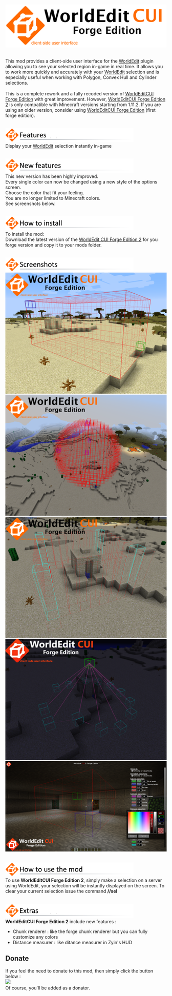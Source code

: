 
</br>![header](https://github.com/HexoMod/WorldEditCUI-Forge-Edition-2/raw/master/img/wecui_header.png "")

</br>This mod provides a client-side user interface for the [WorldEdit](http://dev.bukkit.org/bukkit-plugins/worldedit/) plugin allowing you to see your selected region in-game in real time. It allows you to work more quickly and accurately with your [WorldEdit](http://dev.bukkit.org/bukkit-plugins/worldedit/) selection and is especially useful when working with Polygon, Convex Hull and Cylinder selections.
</br></br>This is a complete rework and a fully recoded version of [WorldEditCUI Forge Edition](https://minecraft.curseforge.com/projects/worldeditcui-forge-edition) with great improvement.
However, [WorldEditCUI Forge Edition 2](https://minecraft.curseforge.com/projects/worldeditcui-forge-edition-2) is only compatible with Minecraft versions starting from 1.11.2.
If you are using an older version, consider using [WorldEditCUI Forge Edition](https://minecraft.curseforge.com/projects/worldeditcui-forge-edition) (first forge edition).

</br>![features](https://github.com/HexoMod/WorldEditCUI-Forge-Edition-2/raw/master/img/wecui_features.png "")
</br>Display your [WorldEdit](http://dev.bukkit.org/bukkit-plugins/worldedit/) selection instantly in-game

</br>![newfeatures](https://github.com/HexoMod/WorldEditCUI-Forge-Edition-2/raw/master/img/wecui_new_features.png "")
</br>This new version has been highly improved.
</br>Every single color can now be changed using a new style of the options screen.
</br>Choose the color that fit your feeling.
</br>You are no longer limited to Minecraft colors.
</br>See screenshots below.


</br>![install](https://github.com/HexoMod/WorldEditCUI-Forge-Edition-2/raw/master/img/wecui_install.png "")
</br>To install the mod:
</br>Download the latest version of the [WorldEdit CUI Forge Edition 2](http://minecraft.curseforge.com/projects/worldeditcui-forge-edition-2/files) for you forge version and copy it to your mods folder.

</br>![screenshot](https://github.com/HexoMod/WorldEditCUI-Forge-Edition-2/raw/master/img/wecui_screenshots.png "")
</br>![](https://github.com/HexoMod/WorldEditCUI-Forge-Edition-2/raw/master/img/wecui_screenshot_00.png "")
</br>![](https://github.com/HexoMod/WorldEditCUI-Forge-Edition-2/raw/master/img/wecui_screenshot_01.png "")
</br>![](https://github.com/HexoMod/WorldEditCUI-Forge-Edition-2/raw/master/img/wecui_screenshot_02.png "")
</br>![](https://github.com/HexoMod/WorldEditCUI-Forge-Edition-2/raw/master/img/wecui_screenshot_03.png "")
</br>![](https://github.com/HexoMod/WorldEditCUI-Forge-Edition-2/raw/master/img/wecui_screenshot_04.png "")

</br>![howto](https://github.com/HexoMod/WorldEditCUI-Forge-Edition-2/raw/master/img/wecui_howto.png "")
</br>To use **WorldEditCUI Forge Edition 2**, simply make a selection on a server using WorldEdit, your selection will be instantly displayed on the screen. To clear your current selection issue the command **//sel**

</br>![extras](https://github.com/HexoMod/WorldEditCUI-Forge-Edition-2/raw/master/img/wecui_extras.png "")
</br>**WorldEditCUI Forge Edition 2** include new features :
- Chunk renderer : like the forge chunk renderer but you can fully customize any colors
- Distance measurer : like ditance measurer in Zyin's HUD

## Donate
If you feel the need to donate to this mod, then simply click the button below :
</br>[![](https://www.paypalobjects.com/en_GB/i/btn/btn_donate_LG.gif)](https://www.paypal.com/cgi-bin/webscr?cmd=_s-xclick&hosted_button_id=KWZQGM88CGSWQ)
</br>Of course, you'll be added as a donator.
